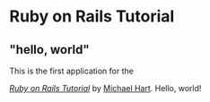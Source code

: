 # Ruby on Rails Tutorial

## "hello, world"

This is the first application for the

[*Ruby on Rails Tutorial*](https://www.railstutorial.org/)
by [Michael Hart](https://www.michaelhartl.com). Hello, world!